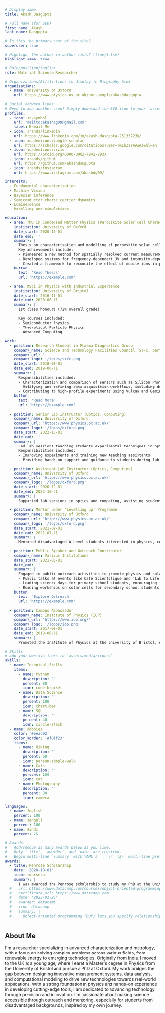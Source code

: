 ```yaml
---
# Display name
title: Akash Dasgupta

# Full name (for SEO)
first_name: Akash
last_name: Dasgupta

# Is this the primary user of the site?
superuser: true

# Highlight the author in author lists? (true/false)
highlight_name: true

# Role/position/tagline
role: Material Science Researcher

# Organizations/Affiliations to display in Biography blox
organizations:
  - name: University of Oxford
    url: https://www.physics.ox.ac.uk/our-people/akashdasgupta

# Social network links
# Need to use another icon? Simply download the SVG icon to your `assets/media/icons/` folder.
profiles:
  - icon: at-symbol
    url: 'mailto:akashdg09@gmail.com'
    label: E-mail Me
  - icon: brands/linkedin
    url: https://www.linkedin.com/in/akash-dasgupta-25135723b/
  - icon: academicons/google-scholar
    url: https://scholar.google.com/citations?user=Tm1bZzYAAAAJ&hl=en
  - icon: academicons/orcid
    url: https://orcid.org/0000-0002-7942-293X
  - icon: brands/github
    url: https://github.com/akashdasgupta
  - icon: brands/instagram
    url: https://www.instagram.com/akashdg09/

interests:
  - Fundamental characterisation 
  - Machine Vision
  - Bayesian inference
  - Semiconductor charge carrier dynamics
  - Luminescence 
  - Modelling and simulations

education:
  - area: PhD in Condensed Matter Physics (Perovskite Solar Cell Characterisation and Modelling)
    institution: University of Oxford
    date_start: 2020-10-01
    date_end: ''
    summary: |
      Thesis on characterisation and modelling of perovskite solar cells, including novel spatially resolved methods and tandem max efficiency projections. 
      Key achievements include:
      - Pioneered a new method for spatially resolved current measurement in perovskite solar cells
      - Developed systems for frequency-dependent JV and intensity-dependent PLQE measurements
      - Created a framework to reconcile the effect of mobile ions in perovskites on their luminescence
    button:
      text: 'Read Thesis'
      url: 'https://example.com'
  
  - area: MSci in Physics with Industrial Experience
    institution: University of Bristol
    date_start: 2016-10-01
    date_end: 2020-06-01
    summary: |
      1st class honours (72% overall grade)
      
      Key courses included:
      - Semiconductor Physics
      - Theoretical Particle Physics
      - Advanced Computing

work:
  - position: Research Student in Plasma Diagnostics Group
    company_name: Science and Technology Facilities Council (STFC, part of UKRI)
    company_url: ''
    company_logo: '/logos/stfc.png'
    date_start: 2018-06-01
    date_end: 2019-06-01
    summary: |
      Responsibilities included:
      - Characterization and comparison of sensors such as Silicon Photomultipliers and scientific cameras
      - Modifying and refining data acquisition workflows, including developing analysis scripts in Python
      - Contributing to high-profile experiments using Vulcan and Gemini lasers, advising on sensor deployment
    button:
      text: 'Read More'
      url: 'https://example.com'
      
  - position: Senior Lab Instructor (Optics, Computing)
    company_name: University of Oxford
    company_url: 'https://www.physics.ox.ac.uk/'
    company_logo: '/logos/oxford.png'
    date_start: 2022-11-01
    date_end: ''
    summary: |
      Led lab sessions teaching students experimental techniques in optics and computing. 
      Responsibilities included:
      - Improving experiments and training new teaching assistants
      - Providing hands-on support and guidance to students during lab sessions

  - position: Assistant Lab Instructor (Optics, Computing)
    company_name: University of Oxford
    company_url: 'https://www.physics.ox.ac.uk/'
    company_logo: '/logos/oxford.png'
    date_start: 2020-11-01
    date_end: 2022-10-31
    summary: |
      Supported lab sessions in optics and computing, assisting students with experiments and solving problems during the sessions.
      
  - position: Mentor under 'Levelling up' Programme
    company_name: University of Oxford
    company_url: 'https://www.physics.ox.ac.uk/'
    company_logo: '/logos/oxford.png'
    date_start: 2021-09-01
    date_end: 2021-07-01
    summary: |
      Mentored disadvantaged A-Level students interested in physics, covering topics such as university applications, physics careers, and admission exams.
  
  - position: Public Speaker and Outreach Contributor
    company_name: Various Institutions
    date_start: 2021-01-01
    date_end: ''
    summary: |
      Engaged in public outreach activities to promote physics and solar cell research, including:
      - Public talks at events like Café Scientifique and 'Lab to Life' scheme
      - Leading science days for primary school students, encouraging interest in science through hands-on experiments
      - Running workshops on solar cells for secondary school students during school visits
    button:
      text: 'Explore Outreach'
      url: 'https://example.com'
      
  - position: Campus Ambassador
    company_name: Institute of Physics (IOP)
    company_url: 'https://www.iop.org/'
    company_logo: '/logos/iop.png'
    date_start: 2017-09-01
    date_end: 2018-06-01
    summary: |
      Promoted the Institute of Physics at the University of Bristol, organizing events, careers talks, and liaising with students and stakeholders.

# Skills
# Add your own SVG icons to `assets/media/icons/`
skills:
  - name: Technical Skills
    items:
      - name: Python
        description: ''
        percent: 80
        icon: code-bracket
      - name: Data Science
        description: ''
        percent: 100
        icon: chart-bar
      - name: SQL
        description: ''
        percent: 40
        icon: circle-stack
  - name: Hobbies
    color: '#eeac02'
    color_border: '#f0bf23'
    items:
      - name: Hiking
        description: ''
        percent: 60
        icon: person-simple-walk
      - name: Cats
        description: ''
        percent: 100
        icon: cat
      - name: Photography
        description: ''
        percent: 80
        icon: camera

languages:
  - name: English
    percent: 100
  - name: Bengali
    percent: 100
  - name: Hindi
    percent: 75

# Awards.
#   Add/remove as many awards below as you like.
#   Only `title`, `awarder`, and `date` are required.
#   Begin multi-line `summary` with YAML's `|` or `|2-` multi-line prefix and indent 2 spaces below.
awards:
  - title: Penrose Scholarship
    date: '2020-10-01'
    icon: coursera
    summary: |
      I was awarded the Penrose scholarship to study my PhD at the University of Oxford
  #   url: https://www.datacamp.com/courses/object-oriented-programming-with-s3-and-r6-in-r
  #   certificate_url: https://www.datacamp.com
  #   date: '2023-01-21'
  #   awarder: datacamp
  #   icon: datacamp
  #   summary: |
  #     Object-oriented programming (OOP) lets you specify relationships between functions and the objects that they can act on, helping you manage complexity in your code. This is an intermediate level course, providing an introduction to OOP, using the S3 and R6 systems. S3 is a great day-to-day R programming tool that simplifies some of the functions that you write. R6 is especially useful for industry-specific analyses, working with web APIs, and building GUIs.
---
```


## About Me

I'm a researcher specializing in advanced characterization and metrology, with a focus on solving complex problems across various fields, from renewable energy to emerging technologies. Originally from India, I moved to the UK at a young age, where I earnt a Master's degree in Physics from the University of Bristol and pursue a PhD at Oxford. My work bridges the gap between designing innovative measurement systems, data analysis, and computational modeling to drive new technologies towards real-world applications. With a strong foundation in physics and hands-on experience in developing cutting-edge tools, I am dedicated to advancing technology through precision and innovation. I’m passionate about making science accessible through outreach and mentoring, especially for students from disadvantaged backgrounds, inspired by my own journey.